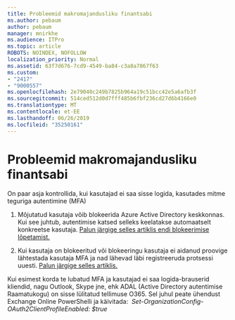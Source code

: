 ```yaml
---
title: Probleemid makromajandusliku finantsabi
ms.author: pebaum
author: pebaum
manager: mnirkhe
ms.audience: ITPro
ms.topic: article
ROBOTS: NOINDEX, NOFOLLOW
localization_priority: Normal
ms.assetid: 63f7d676-7cd9-4549-ba84-c3a8a7867f63
ms.custom:
- "2417"
- "9000557"
ms.openlocfilehash: 2e79040c249b7825b964a19c51bcc42e5a6afb3f
ms.sourcegitcommit: 514ced512d0d7fff485b6fbf236cd27d6b4166e0
ms.translationtype: MT
ms.contentlocale: et-EE
ms.lasthandoff: 06/26/2019
ms.locfileid: "35250161"
---
```

# <a name="issues-with-mfa"></a>Probleemid makromajandusliku finantsabi
On paar asja kontrollida, kui kasutajad ei saa sisse logida, kasutades mitme teguriga autentimine (MFA)

1. Mõjutatud kasutaja võib blokeerida Azure Active Directory keskkonnas. Kui see juhtub, autentimise katsed selleks keelatakse automaatselt konkreetse kasutaja. [Palun järgige selles artiklis endi blokeerimise lõpetamist.](https://docs.microsoft.com/azure/active-directory/authentication/howto-mfa-mfasettings#block-and-unblock-users)

2. Kui kasutaja on blokeeritud või blokeeringu kasutaja ei aidanud proovige lähtestada kasutaja MFA ja nad lähevad läbi registreeruda protsessi uuesti. [Palun järgige selles artiklis.](https://docs.microsoft.com/azure/active-directory/authentication/howto-mfa-userdevicesettings#require-users-to-provide-contact-methods-again)

Kui esimest korda te lubatud MFA ja kasutajad ei saa logida-brauserid kliendid, nagu Outlook, Skype jne, ehk ADAL (Active Directory autentimise Raamatukogu) on sisse lülitatud tellimuse O365. Sel juhul peate ühendust Exchange Online PowerShelli ja käivitada:  *Set-OrganizationConfig-OAuth2ClientProfileEnabled: $true*